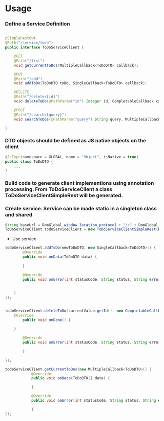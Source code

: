 
# Usage

### Define a Service Definition
```java

@SimpleRestGwt
@Path("/service/todo")
public interface ToDoServiceClient {

	@GET
	@Path("/list")
	void getCurrentToDos(MultipleCallback<ToDoDTO> callback);

	@PUT
	@Path("/add")
	void addToDo(ToDoDTO toDo, SingleCallback<ToDoDTO> callback);

	@DELETE
	@Path("/delete/{id}")
	void deleteToDo(@PathParam("id") Integer id, CompletableCallback callback);

	@POST
	@Path("/search/{query}")
	void searchToDos(@PathParam("query") String query, MultipleCallback<ToDoDTO> callback);

}
```

### DTO objects should be defined as JS native objects on the client
```java
@JsType(namespace = GLOBAL, name = "Object", isNative = true)
public class ToDoDTO {
    ...
}
```

### Build code to generate client implementions using annotation processing.   From ToDoServiceClient a class ToDoServiceClientSimpleRest will be generated.

### Create service.  Service can be made static in a singleton class and shared
```java
String baseUrl = DomGlobal.window.location.protocol + "//" + DomGlobal.window.location.host;
ToDoServiceClient todoServiceClient = new ToDoServiceClientSimpleRest(baseUrl);
```

* Use service
```java
todoServiceClient.addToDo(newToDoDTO, new SingleCallback<ToDoDTO>() {
		@Override
		public void onData(ToDoDTO data) {
		
		}

		@Override
		public void onError(int statusCode, String status, String errorBody) {
		
		
    }
});


todoServiceClient.deleteToDo(currentValue.getId(), new CompletableCallback() {
    @Override
		public void onDone() {
		
    }

		@Override
		public void onError(int statusCode, String status, String errorBody) {
						
		}

});

todoServiceClient.getCurrentToDos(new MultipleCallback<ToDoDTO>() {
			@Override
			public void onData(ToDoDTO[] data) {

			}

			@Override
			public void onError(int statusCode, String status, String errorBody) {

			}
});

```







